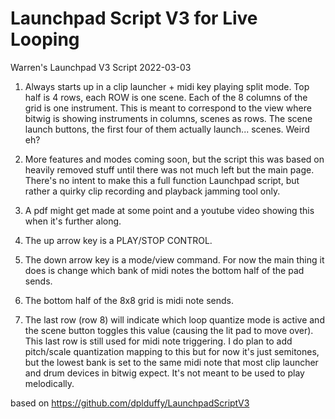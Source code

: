 Launchpad Script V3 for Live Looping
==============


Warren's Launchpad V3 Script 2022-03-03 

1. Always starts up in a clip launcher + midi key playing split mode. Top half is 4 rows, each ROW is one scene. Each of the 8 columns of the grid is one instrument. This is meant to correspond to the view where bitwig is showing instruments in columns, scenes as rows.  The scene launch buttons, the first four of them actually launch... scenes.  Weird eh?

2. More features and modes coming soon, but the script this was based on heavily removed stuff until there was not much left but the main page.  There's no intent to make this a full function Launchpad script, but rather a quirky clip recording and playback jamming tool only.

3. A pdf might get made at some point and a youtube video showing this when it's further along.

4. The up arrow key is a PLAY/STOP CONTROL.

5.  The down arrow key is a mode/view command.  For now the main thing it does is change which bank of midi notes the bottom half of the pad sends.

6. The bottom half of the 8x8 grid is midi note sends.

7. The last row (row 8) will indicate which loop quantize mode is active and the scene button toggles this value (causing the lit pad to move over).  This last row is still used for midi note triggering.  I do plan to add pitch/scale quantization mapping to this but for now it's just semitones, but the lowest bank is set to the same midi note that most clip launcher and drum devices in bitwig expect.  It's not meant to be used to play melodically.



based on https://github.com/dplduffy/LaunchpadScriptV3
